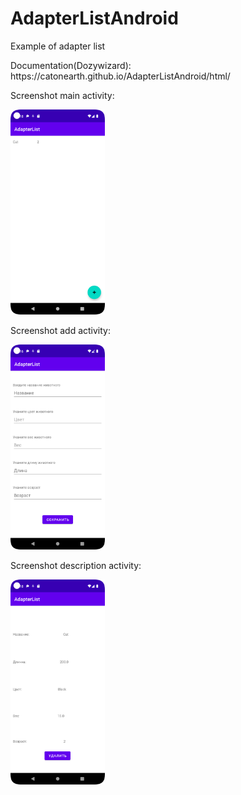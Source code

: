 # AdapterListAndroid
Example of adapter list

<p>Documentation(Dozywizard): https://catonearth.github.io/AdapterListAndroid/html/<p>


<p>
    Screenshot main activity:  
<p>
<p>
    <img
    src="screenshots/main_screenshot.png"
    width="30%" 
    height="30%"
    style="display: inline-block; margin: 0 auto; max-width: 300px">
<p>

<p>
    Screenshot add activity:  
<p>
<p>
    <img
    src="screenshots/add_screenshot.png"
    width="30%" 
    height="30%"
    style="display: inline-block; margin: 0 auto; max-width: 300px">
<p>

<p>
    Screenshot description activity:  
<p>
<p>
    <img
    src="screenshots/description_screenshot.png"
    width="30%" 
    height="30%"
    style="display: inline-block; margin: 0 auto; max-width: 300px">
<p>
